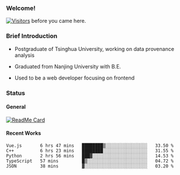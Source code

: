 ### Welcome!

[![Visitors](https://visitor-badge.laobi.icu/badge?page_id=HermitSun.HermitSun)]() before you came here.

### Brief Introduction

- Postgraduate of Tsinghua University, working on data provenance analysis

- Graduated from Nanjing University with B.E.

- Used to be a web developer focusing on frontend

### Status

#### General

[![ReadMe Card](https://github-readme-stats.hermitsun.vercel.app/api?username=HermitSun&count_private=true&show_icons=true)]()

#### Recent Works

<!--START_SECTION:waka-->
```text
Vue.js       6 hrs 47 mins   ████████▒░░░░░░░░░░░░░░░░   33.50 % 
C++          6 hrs 23 mins   ████████░░░░░░░░░░░░░░░░░   31.55 % 
Python       2 hrs 56 mins   ███▓░░░░░░░░░░░░░░░░░░░░░   14.53 % 
TypeScript   57 mins         █▒░░░░░░░░░░░░░░░░░░░░░░░   04.72 % 
JSON         38 mins         ▓░░░░░░░░░░░░░░░░░░░░░░░░   03.20 % 
```
<!--END_SECTION:waka-->

